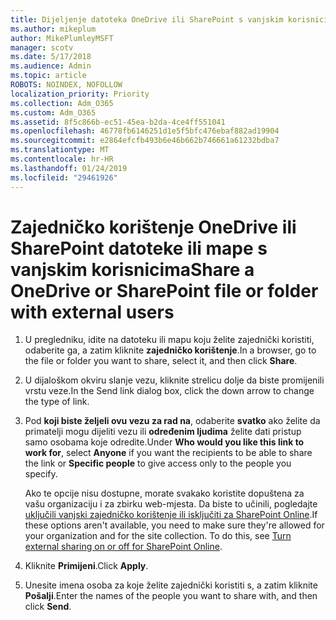 ```yaml
---
title: Dijeljenje datoteka OneDrive ili SharePoint s vanjskim korisnicima
ms.author: mikeplum
author: MikePlumleyMSFT
manager: scotv
ms.date: 5/17/2018
ms.audience: Admin
ms.topic: article
ROBOTS: NOINDEX, NOFOLLOW
localization_priority: Priority
ms.collection: Adm_O365
ms.custom: Adm_O365
ms.assetid: 8f5c866b-ec51-45ea-b2da-4ce4ff551041
ms.openlocfilehash: 46778fb6146251d1e5f5bfc476ebaf882ad19904
ms.sourcegitcommit: e2864efcfb493b6e46b662b746661a61232bdba7
ms.translationtype: MT
ms.contentlocale: hr-HR
ms.lasthandoff: 01/24/2019
ms.locfileid: "29461926"
---
```

# <a name="share-a-onedrive-or-sharepoint-file-or-folder-with-external-users"></a><span data-ttu-id="42fcd-102">Zajedničko korištenje OneDrive ili SharePoint datoteke ili mape s vanjskim korisnicima</span><span class="sxs-lookup"><span data-stu-id="42fcd-102">Share a OneDrive or SharePoint file or folder with external users</span></span>

1. <span data-ttu-id="42fcd-103">U pregledniku, idite na datoteku ili mapu koju želite zajednički koristiti, odaberite ga, a zatim kliknite **zajedničko korištenje**.</span><span class="sxs-lookup"><span data-stu-id="42fcd-103">In a browser, go to the file or folder you want to share, select it, and then click **Share**.</span></span>
    
2. <span data-ttu-id="42fcd-104">U dijaloškom okviru slanje vezu, kliknite strelicu dolje da biste promijenili vrstu veze.</span><span class="sxs-lookup"><span data-stu-id="42fcd-104">In the Send link dialog box, click the down arrow to change the type of link.</span></span>
    
3. <span data-ttu-id="42fcd-105">Pod **koji biste željeli ovu vezu za rad na**, odaberite **svatko** ako želite da primatelji mogu dijeliti vezu ili **određenim ljudima** želite dati pristup samo osobama koje odredite.</span><span class="sxs-lookup"><span data-stu-id="42fcd-105">Under **Who would you like this link to work for**, select **Anyone** if you want the recipients to be able to share the link or **Specific people** to give access only to the people you specify.</span></span> 
    
    <span data-ttu-id="42fcd-p101">Ako te opcije nisu dostupne, morate svakako koristite dopuštena za vašu organizaciju i za zbirku web-mjesta. Da biste to učinili, pogledajte [uključili vanjski zajedničko korištenje ili isključiti za SharePoint Online](https://go.microsoft.com/fwlink/?linkid=866426).</span><span class="sxs-lookup"><span data-stu-id="42fcd-p101">If these options aren't available, you need to make sure they're allowed for your organization and for the site collection. To do this, see [Turn external sharing on or off for SharePoint Online](https://go.microsoft.com/fwlink/?linkid=866426).</span></span>
    
4. <span data-ttu-id="42fcd-108">Kliknite **Primijeni**.</span><span class="sxs-lookup"><span data-stu-id="42fcd-108">Click **Apply**.</span></span>
    
5. <span data-ttu-id="42fcd-109">Unesite imena osoba za koje želite zajednički koristiti s, a zatim kliknite **Pošalji**.</span><span class="sxs-lookup"><span data-stu-id="42fcd-109">Enter the names of the people you want to share with, and then click **Send**.</span></span>
    

